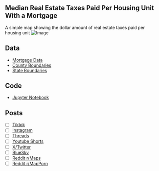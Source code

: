 ## Median Real Estate Taxes Paid Per Housing Unit With a Mortgage
A simple map showing the dollar amount of real estate taxes paid per housing unit
![Image](https://drive.google.com/uc?export=view&id=)

## Data
* [Mortgage Data](https://data.census.gov/table/ACSST5Y2023.B25103)
* [County Boundaries](https://www.census.gov/geographies/mapping-files/time-series/geo/cartographic-boundary.html)
* [State Boundaries](https://www.census.gov/geographies/mapping-files/time-series/geo/carto-boundary-file.html)

## Code
* [Jupyter Notebook](FormatData.ipynb)

## Posts
- [ ] [Tiktok]()
- [ ] [Instagram]()
- [ ] [Threads]()
- [ ] [Youtube Shorts]()
- [ ] [X/Twitter]()
- [ ] [BlueSky]()
- [ ] [Reddit r/Maps]()
- [ ] [Reddit r/MapPorn]()
